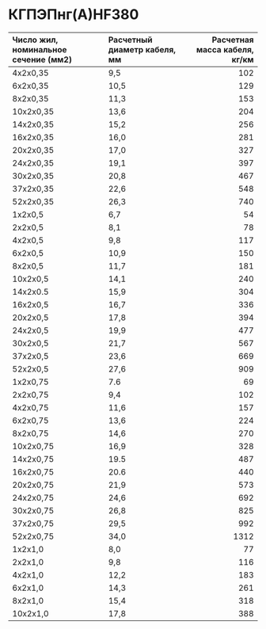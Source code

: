 # КГПЭПнг(А)HF380

|  Число жил, номинальное сечение (мм2)   | Расчетный диаметр кабеля, мм   |   Расчетная масса кабеля, кг/км |
|:----------------------------------------|:-------------------------------|--------------------------------:|
| 4x2x0,35                                | 9,5                            |                             102 |
| 6x2x0,35                                | 10,5                           |                             129 |
| 8x2x0,35                                | 11,3                           |                             153 |
| 10x2x0,35                               | 13,6                           |                             204 |
| 14x2x0,35                               | 15,2                           |                             256 |
| 16x2x0,35                               | 16,0                           |                             281 |
| 20x2x0,35                               | 17,0                           |                             327 |
| 24x2x0,35                               | 19,1                           |                             397 |
| 30x2x0,35                               | 20,8                           |                             467 |
| 37x2x0,35                               | 22,6                           |                             548 |
| 52x2x0,35                               | 26,3                           |                             740 |
| 1x2x0,5                                 | 6,7                            |                              54 |
| 2x2x0,5                                 | 8,1                            |                              78 |
| 4x2x0,5                                 | 9,8                            |                             117 |
| 6x2x0,5                                 | 10,9                           |                             150 |
| 8x2x0,5                                 | 11,7                           |                             181 |
| 10x2x0,5                                | 14,1                           |                             240 |
| 14x2x0.5                                | 15,9                           |                             304 |
| 16x2x0,5                                | 16,7                           |                             336 |
| 20x2x0,5                                | 17,8                           |                             394 |
| 24x2x0,5                                | 19,9                           |                             477 |
| 30x2x0,5                                | 21,7                           |                             567 |
| 37x2x0,5                                | 23,6                           |                             669 |
| 52x2x0,5                                | 27,6                           |                             909 |
| 1x2x0,75                                | 7.6                            |                              69 |
| 2x2x0,75                                | 9,4                            |                             102 |
| 4x2x0,75                                | 11,6                           |                             157 |
| 6x2x0,75                                | 13,6                           |                             224 |
| 8x2x0,75                                | 14,6                           |                             270 |
| 10x2x0,75                               | 16,9                           |                             328 |
| 14x2x0,75                               | 19.5                           |                             487 |
| 16x2x0,75                               | 20.6                           |                             440 |
| 20x2x0,75                               | 21,9                           |                             573 |
| 24x2x0,75                               | 24,6                           |                             692 |
| 30x2x0,75                               | 26,8                           |                             825 |
| 37x2x0,75                               | 29,5                           |                             992 |
| 52x2x0,75                               | 34,0                           |                            1312 |
| 1x2x1,0                                 | 8,0                            |                              77 |
| 2x2x1,0                                 | 9,8                            |                             116 |
| 4x2x1,0                                 | 12,2                           |                             183 |
| 6x2x1,0                                 | 14,3                           |                             261 |
| 8x2x1,0                                 | 15,4                           |                             318 |
| 10x2x1,0                                | 17,8                           |                             388 |